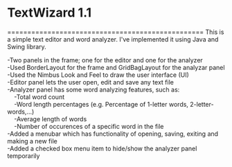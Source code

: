 # TextWizard 1.1
=================================================
This is a simple text editor and word analyzer. I've implemented it using Java and Swing library.

-Two panels in the frame; one for the editor and one for the analyzer<br>
-Used BorderLayout for the frame and GridBagLayout for the analyzar panel<br>
-Used the Nimbus Look and Feel to draw the user interface (UI)<br>
-Editor panel lets the user open, edit and save any text file<br>
-Analyzer panel has some word analyzing features, such as:<br>
    &nbsp;&nbsp;&nbsp;&nbsp;-Total word count<br>
    &nbsp;&nbsp;&nbsp;&nbsp;-Word length percentages (e.g. Percentage of 1-letter words, 2-letter-words,...)<br>
    &nbsp;&nbsp;&nbsp;&nbsp;-Average length of words<br>
    &nbsp;&nbsp;&nbsp;&nbsp;-Number of occurences of a specific word in the file<br>
-Added a menubar which has functionality of opening, saving, exiting and making a new file<br>
-Added a checked box menu item to hide/show the analyzer panel temporarily<br>
